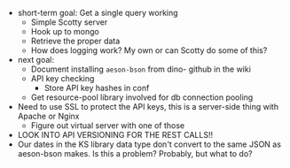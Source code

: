 - short-term goal: Get a single query working
   - Simple Scotty server
   - Hook up to mongo
   - Retrieve the proper data
   - How does logging work? My own or can Scotty do some of this?
- next goal:
   - Document installing `aeson-bson` from dino- github in the wiki
   - API key checking
      - Store API key hashes in conf
   - Get resource-pool library involved for db connection pooling
- Need to use SSL to protect the API keys, this is a server-side thing with Apache or Nginx
   - Figure out virtual server with one of those
- LOOK INTO API VERSIONING FOR THE REST CALLS!!
- Our dates in the KS library data type don't convert to the same JSON as aeson-bson makes. Is this a problem? Probably, but what to do?
